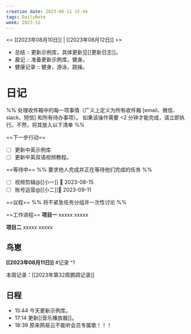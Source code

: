 ```yaml
---
creation date: 2023-08-11 15:44
tags: DailyNote
week: 2023-32
---
```


<< [[2023年08月10日]] | [[2023年08月12日]] >>


- 总结 :: 更新示例库，具体更新见[[更新日志]]。
- 晨记 :: 准备更新示例库，健身。
- 健康记录 :: 健身，游泳，跳操。

# 日记
%% 处理收件箱中的每一项事情（广义上定义为所有收件箱 [email、微信、slack、短信] 和所有待办事项）。 如果该操作需要 <2 分钟才能完成，请立即执行。不然，将其放入以下清单 %% 

==下一步行动==
- [ ] 更新中英示例库
- [ ] 更新中英双语视频教程。

==等待中==
%% 要求他人完成并正在等待他们完成的任务 %%
- [ ] 视频剪辑@[[小一]]  📅 2023-08-15 
- [ ] 账号运营@[[小二]]📅 2023-09-11 

==议程==
%% 将不紧急任务分组并一次性讨论 %%

==工作进程==
**项目一**
xxxxx
xxxxx

**项目二**
xxxxx
xxxxx

## 鸟崽
**[[2023年08月11日]]**
#记录 
^1

本周记录：[[2023年第32周鹦鹉记录]]

## 日程
- <time>15:44</time> 今天更新示例库。
- <time>17:14</time> 更新[[音乐播放器]]。
- <time>18:39</time> 原来网易云不能听会员专属歌！！！
